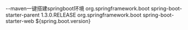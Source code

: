 --maven一键搭建springboot环境
<parent>
		<groupId>org.springframework.boot</groupId>
		<artifactId>spring-boot-starter-parent</artifactId>
		<version>1.3.0.RELEASE</version>
</parent>
<dependencies>
	<dependency>
			<groupId>org.springframework.boot</groupId>
			<artifactId>spring-boot-starter-web</artifactId>
			<version>${spring.boot.version}</version>
	</dependency>
</dependencies>


